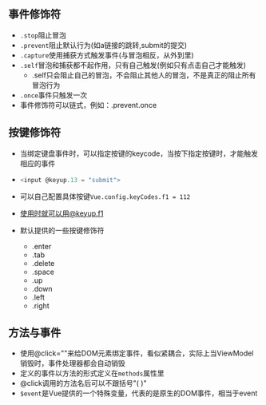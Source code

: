 ## 事件修饰符
- `.stop`阻止冒泡
- `.prevent`阻止默认行为(如a链接的跳转,submit的提交)
- `.capture`使用捕获方式触发事件(与冒泡相反，从外到里)
- `.self`冒泡和捕获都不起作用，只有自己触发(例如只有点击自己才能触发)
    - .self只会阻止自己的冒泡，不会阻止其他人的冒泡，不是真正的阻止所有冒泡行为
- `.once`事件只触发一次
- 事件修饰符可以链式，例如：.prevent.once

## 按键修饰符

- 当绑定键盘事件时，可以指定按键的keycode，当按下指定按键时，才能触发相应的事件

- ```javascript
  <input @keyup.13 = "submit">
  ```

- 可以自己配置具体按键`Vue.config.keyCodes.f1 = 112`

- 使用时就可以用@keyup.f1

- 默认提供的一些按键修饰符

  - .enter
  - .tab
  - .delete
  - .space
  - .up
  - .down
  - .left
  - .right

## 方法与事件

- 使用@click=""来给DOM元素绑定事件，看似紧耦合，实际上当ViewModel销毁时，事件处理器都会自动销毁
- 定义的事件以方法的形式定义在`methods`属性里
- @click调用的方法名后可以不跟括号"( )"
- `$event`是Vue提供的一个特殊变量，代表的是原生的DOM事件，相当于event